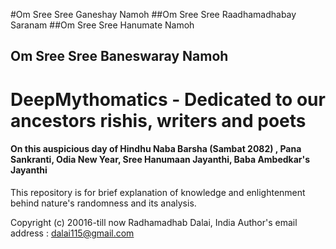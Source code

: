 #Om Sree Sree Ganeshay Namoh
##Om Sree Sree Raadhamadhabay Saranam
##Om Sree Sree Hanumate Namoh 
## Om Sree Sree Baneswaray Namoh

# DeepMythomatics - Dedicated to our ancestors rishis, writers and poets

#### On this auspicious day of Hindhu Naba Barsha (Sambat 2082) , Pana Sankranti, Odia New Year, Sree Hanumaan Jayanthi, Baba Ambedkar's Jayanthi

This repository is for brief explanation of knowledge and enlightenment behind nature's randomness and its analysis.

Copyright (c) 20016-till now Radhamadhab Dalai, India
Author's email address :  dalai115@gmail.com

